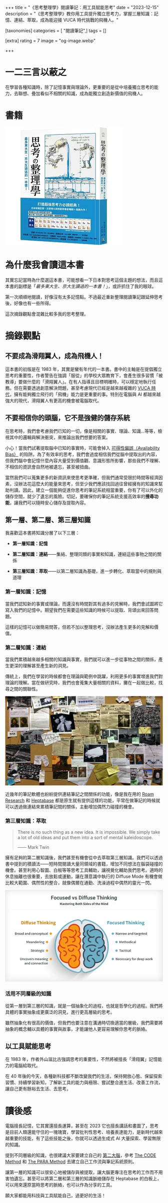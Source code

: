+++
title = "《思考整理學》閱讀筆記：用工具賦能思考"
date = "2023-12-15"
description = "《思考整理學》教你用工具提升獨立思考力，掌握三層知識：記憶、連結、萃取，成為能迎接 VUCA 時代挑戰的飛機人。"

[taxonomies]
categories = [ "閱讀筆記",]
tags = []

[extra]
rating = 7
image = "og-image.webp"

+++

一二三言以蔽之
=======

在學習各種知識時，除了記憶事實與理論外，更重要的是從中培養獨立思考的能力，去聯想、疊加看似不相關的知識，成為能獨立創造新價值的飛機人。

書籍
==

[![](book.webp)](https://www.goodreads.com/book/show/58943286)

為什麼我會讀這本書
=========

其實忘記當時為什麼選這本書，可能想看一下日本對思考這個主題的想法，而且這本書的副標是「*最多東大生、京大生讀過的一本書！*」，或許抓住了我的眼球。

第一次順順地閱讀，好像沒有太多記憶點。不過最近重新整理閱讀筆記跟延伸思考後，好像也有一些所得。

這次摘錄觀點會混雜比較多我的思考整理。

摘錄觀點
====

不要成為滑翔翼人，成為飛機人！
---------------

這本書的初版是在 1983 年，其實是蠻有年代的一本書。書中的主軸是在提倡獨立思考的重要性，作者警告在強調「服從」的學校大眾教育下，會產生很多習慣「被教導」要做什麼的「滑翔翼人」。在有人指導且目標明確時，可以穩定地執行任務。但在需要透過創意解決問題，甚至考慮現代已經是越來越複雜的 [VUCA 時代](@/reading-notes/aesthetic-consciousness/index.md#what-is-vuca)，擁有能夠獨立飛行的「飛機」能力是更重要的事。特別在電腦與 AI 都越來越強大的現代，滑翔翼人有更高的機會被電腦取代。

不要相信你的頭腦，它不是強健的儲存系統
-------------------

在思考時，我們會考慮我們已知的一切，像是相關的事實、理論、知識...等等，檢視其中的邏輯與解決衝突，來推論出我們想要的答案。

小心！當我們試著提取腦中已知的事實時，可能會掉入 [可得性偏誤（Availability Bias）](https://zh.wikipedia.org/zh-tw/%E5%8F%AF%E5%BE%97%E6%80%A7%E6%8D%B7%E6%80%9D%E6%B3%95) 的陷阱。為了有效率的思考，我們會過度相信我們從腦中提取出的內容，但我們腦中會記憶什麼內容大量受到價值觀、意識形態所影響，那些我們不理解、不相信的資訊會自然地被遺忘，甚至被扭曲。

當然我們可以蒐集更多的新資訊來使思考更準確，但我們通常受限於時間等經濟因素，沒辦法花這麼大的能量來思考，但至少我們應該找回過往曾經擁有的知識來幫助判讀。因此，建立一個能夠促進你思考的筆記系統相當重要，你有了可以外化的儲存空間，就少了遺忘的風險。切記，要確保你的筆記系統支援高效率的**搜尋功能**，讓我們可以隨時安心儲存及提取內容。

第一層、第二層、第三層知識
-------------

我喜歡這本書將知識分層了以下三層：

* **第一層知識：記憶**

* **第二層知識：連結**——集結、整理同類的事實和知識，連結這些事物之間的關係

* **第三層知識：萃取**——以第二層知識為基礎，進一步轉化、萃取當中的規則與道理

### 第一層知識：記憶

當我們認知新的事實或理論，而還沒有時間對其有過多的見解時，我們會試圖將它寫入我們的記憶中。期望我們在需要這些知識的時候可以提取、背頌出來回答問題。

這樣的記憶可以做簡易問答，但若不加以整理思考，沒辦法產生更多的見解和價值。

### 第二層知識：連結

當我們累積越來越多相關的知識與事實，我們就可以進一步從事物之間的關係，產生更深的理解甚至產生新的洞見。

傳統上，我們在學習的時候都會在理論與範例中跳躍，利用更多的事實增進我們對理論的理解。當在做研究時，我們也會蒐集大量相關的資料，攤在一起做比較，找尋之間的關聯性。

![](investigate.webp)

近幾年的筆記軟體也紛紛提供連結筆記之間關係的功能，像是我在用的 [Roam Research](https://roamresearch.com/) 和 [Heptabase](https://heptabase.com/) 都是原生就有提供這樣的功能，平常在做筆記的時候就可以透過做連結來累積筆記間的關係，主動增加偶然力碰撞的機會。

### 第三層知識：萃取

> There is no such thing as a new idea. It is impossible. We simply take a lot of old ideas and put them into a sort of mental kaleidoscope.
>
> —— Mark Twin

擁有足夠的第二層知識後，我們甚至有機會從中去萃取第三層知識。我們可以透過書中提到的積讀法——短時間閱讀大量同領域的書籍，增加不同想法在腦袋碰撞的機會。甚至利用心智圖、白板等等思考工具輔助，讓視覺化輔助我們思考。適時的休息抽離也很重要，去放鬆或運動，讓在潛意識中執行的 Diffuse Mode 有機會做比較大範圍、偶然性的整合，就像偶爾在通勤、洗澡過程中偶然的靈光一閃。

![](diffuse-thinking.webp)

### 活用不同層級的知識

從第一層到第三層的知識，就是一個抽象化的過程，也就是哲學化的過程。我們將具體的事實抽象成更廣泛的洞見，進行更高層級的思考。

雖然抽象化有很高的價值，但我們也要注意在溝通時切換適當的層級，我們需要將抽象的概念輔以具體的事實與故事，才能讓他人更容易理解你思考的脈絡。

以工具賦能思考
-------

在 1983 年，作者外山滋比古強調思考的重要性，不然將被擅長「滑翔翼」記憶能力的電腦給取代。

在 40 年後的今天，各種新科技都不斷改變我們的生活，保持開放心態、保留探索習慣、持續學習新知，了解新工具的能力與極限、嘗試整合進生活、改善工作流，讓自己更有餘裕去生活、去思考。

讀後感
===

電腦擅長記憶，它其實還擅長運算，甚至在 2023 它也擅長講話和畫圖了，思考是目前人類還能守住的一塊瑰寶，學習批判性思考、培養表達能力，是新時代越來越重要的技能，有了這些技能之後，你就可以透過生成式 AI 大量探索、學習無限的知識。

提到不同層級的知識，也很建議大家要建立自己的 [第二大腦](@/reading-notes/building-a-second-brain/index.md)，參考 [The CODE Method](@/reading-notes/building-a-second-brain/index.md#the-code-method) 和 [The PARA Method](@/reading-notes/building-a-second-brain/index.md#the-para-method) 去建立自己工作流與筆記系統原則。

讓第一層的知識可以很安心地被儲存與被提取，讓大腦更專注在思考的工作而不用害怕遺忘。甚至可以將第二層和第三層的知識脈絡儲存在 Heptabase 的白板上，可以用來還原當時思考的脈絡，也可以作為分享的工具。

願大家都能用科技與工具賦能自己，過更好的生活！
